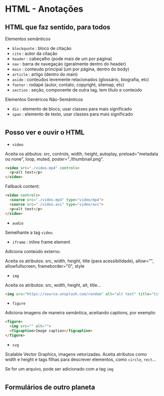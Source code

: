 # HTML - Anotações

## HTML que faz sentido, para todos

Elementos semânticos

- `blockquote` : bloco de citação
- `cite` : autor da citação
- `header` : cabeçalho (pode mais de um por página)
- `nav` : barra de navegação (geralmente dentro do header)
- `main` : conteudo principal (um por página, dentro do body)
- `article` : artigo (dentro do main)
- `aside` : conteúdos levemente relacionados (glossário, biografia, etc)
- `footer` : rodapé (autor, contato, copyright, sitemap, etc)
- `section` : seção, componente de outra tag, tem título e conteúdo

Elementos Genéricos Não-Semânticos

- `div` : elemento de bloco, usar classes para mais significado
- `span` : elemento de texto, usar classes para mais significado

#

## Posso ver e ouvir o HTML

- `video`

Aceita os atibutos: src, controls, width, height, autoplay, preload="metadata ou none", loop, muted, poster="./thumbnail.png".

```html
<video src="./video.mp4" controls>
  <p>alt text</p>
</video>
```

Fallback content:

```html
<video controls>
  <source src="./video.mp4" type="video/mp4">
  <source src="./video.avi" type="video/avi">
  <p>alt text</p>
</video>
```

- `audio`

Semelhante a tag `video`.

- `iframe` : inline frame element

Adiciona conteúdo externo.

Aceita os atributos: src, width, height, title (para acessibilidade), allow="", allowfullscreen, frameborder="0", style

- `img`

Aceita os atributos: src, width, height, alt, title...

```html
<img src="https://source.unsplash.com/random" alt="alt text" title="titulo da imagem">
```

- `figure`

Adiciona imagens de maneira semântica, aceitando captions, por exemplo:

```html
<figure>
  <img src="" alt="">
  <figcaption>Image caption</figcaption>
</figure>
```

- `svg`

Scalable Vector Graphics, imagens vetorizadas. Aceita atributos como width e height e tags filhas para descrever elementos, como `circle`, `rect`...

Se for um arquivo, pode ser adicionado com a tag `img`


#

## Formulários de outro planeta

